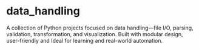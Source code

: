 # data_handling
A collection of Python projects focused on data handling—file I/O, parsing, validation, transformation, and visualization. Built with modular design, user-friendly and Ideal for learning and real-world automation.
